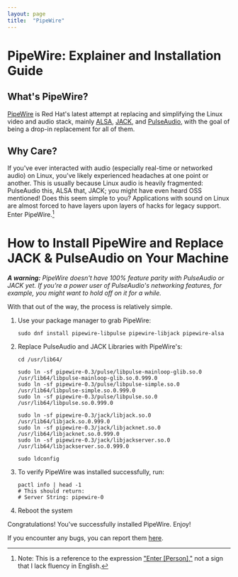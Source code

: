 ```yaml
---
layout: page
title:  "PipeWire"
---
```



# PipeWire: Explainer and Installation Guide

## What's PipeWire?

[PipeWire](https://pipewire.org) is Red Hat's latest attempt at replacing and simplifying the Linux video and audio stack, mainly [ALSA](https://alsa-project.org), [JACK](https://jackaudio.org/), and [PulseAudio](https://pulseaudio.org), with the goal of being a drop-in replacement for all of them.

## Why Care?

If you've ever interacted with audio (especially real-time or networked audio) on Linux, you've likely experienced headaches at one point or another. This is usually because Linux audio is heavily fragmented: PulseAudio this, ALSA that, JACK; you might have even heard OSS mentioned! Does this seem simple to you? Applications with sound on Linux are almost forced to have layers upon layers of hacks for legacy support. Enter PipeWire.[^Note]

# How to Install PipeWire and Replace JACK & PulseAudio on Your Machine

***A warning:*** *PipeWire doesn't have 100% feature parity with PulseAudio or JACK yet. If you're a power user of PulseAudio's networking features, for example, you might want to hold off on it for a while.*

With that out of the way, the process is relatively simple.

1. Use your package manager to grab PipeWire:
    ```
    sudo dnf install pipewire-libpulse pipewire-libjack pipewire-alsa
    ```
2. Replace PulseAudio and JACK Libraries with PipeWire's:
    ```
    cd /usr/lib64/

    sudo ln -sf pipewire-0.3/pulse/libpulse-mainloop-glib.so.0 /usr/lib64/libpulse-mainloop-glib.so.0.999.0
    sudo ln -sf pipewire-0.3/pulse/libpulse-simple.so.0 /usr/lib64/libpulse-simple.so.0.999.0
    sudo ln -sf pipewire-0.3/pulse/libpulse.so.0 /usr/lib64/libpulse.so.0.999.0

    sudo ln -sf pipewire-0.3/jack/libjack.so.0 /usr/lib64/libjack.so.0.999.0
    sudo ln -sf pipewire-0.3/jack/libjacknet.so.0 /usr/lib64/libjacknet.so.0.999.0
    sudo ln -sf pipewire-0.3/jack/libjackserver.so.0 /usr/lib64/libjackserver.so.0.999.0

    sudo ldconfig
    ```
3. To verify PipeWire was installed successfully, run:
    ```
    pactl info | head -1
    # This should return:
    # Server String: pipewire-0
    ```
4. Reboot the system

Congratulations! You've successfully installed PipeWire. Enjoy!

If you encounter any bugs, you can report them [here](https://gitlab.freedesktop.org/pipewire/pipewire/-/issues).

[^Note]: Note: This is a reference to the expression ["Enter \[Person\],"](https://english.stackexchange.com/questions/32400/expression-enter-somebody) not a sign that I lack fluency in English.
